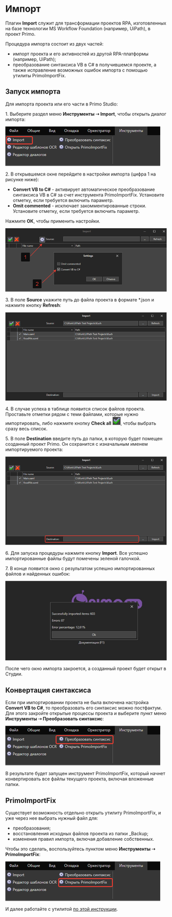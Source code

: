 # Импорт

Плагин **Import** служит для трансформации проектов RPA, изготовленных на базе технологии MS Workflow Foundation (например, UiPath), в проект Primo. 

Процедура импорта состоит из двух частей: 
* импорт проекта и его активностей из другой RPA-платформы (например, UiPath);
* преобразование синтаксиса VB в C# в получившемся проекте, а также исправление возможных ошибок импорта с помощью утилиты PrimoImportFix.

## Запуск импорта

Для импорта проекта или его части в Primo Studio: 

1\. Выберите раздел меню **Инструменты ➝ Import**, чтобы открыть диалог импорта: 

![](<../../.gitbook/assets/tools-import.png>)

2\. В открывшемся окне перейдите в настройки импорта (цифра 1 на рисунке ниже): 
   * **Convert VB to C#** - активирует автоматическое преобразование синтаксиса VB в C# за счет инструмента PrimoImportFix. Установите отметку, если требуется включить параметр.
   * **Omit commented** - исключает закомментированные строки. Установите отметку, если требуется включить параметр.

Нажмите **ОК**, чтобы применить настройки.

![](<../../.gitbook/assets/импорт, настройки.png>) 

3\. В поле **Source** укажите путь до файла проекта в формате \*.json и нажмите кнопку **Refresh**:

![](<../../.gitbook/assets/image (347).png>)

4\. В случае успеха в таблице появится список файлов проекта. Проставьте отметки рядом с теми файлами, которые нужно импортировать, либо нажмите кнопку **Check all** ![](<../../.gitbook/assets/import-check-all.png>), чтобы выбрать сразу весь список. 

5\. В поле **Destination** введите путь до папки, в которую будет помещен созданный проект Primo. Он сохранится с изначальным именем импортируемого проекта:

![](<../../.gitbook/assets/import-destination.png>)

6\. Для запуска процедуры нажмите кнопку **Import**. Все успешно импортированные файлы будут помечены зеленой галочкой. 

7\. В конце появится окно с результатом успешно импортированных файлов и найденных ошибок:

![](<../../.gitbook/assets/диалог-импорт.png>)

После чего окно импорта закроется, а созданный проект будет открыт в Студии.


## Конвертация синтаксиса

Если при импортировании проекта не была включена настройка **Convert VB to C#**, то преобразовать его синтаксис можно постфактум. Для этого закройте открытые процессы проекта и выберите пункт меню **Инструменты ➝ Преобразовать синтаксис**:

![](<../../.gitbook/assets/tools-convert.png>)

В результате будет запущен инструмент PrimoImportFix, который начнет конвертировать все файлы текущего проекта, включая вложенные папки.

## PrimoImportFix

Существует возможность отдельно открыть утилиту PrimoImportFix, и уже через нее выбрать нужный файл для:
* преобразования;
* восстановления исходных файлов проекта из папки \_Backup;
* изменения правил импорта, включая добавление собственных. 

Чтобы это сделать, воспользуйтесь пунктом меню **Инструменты ➝ PrimoImportFix**:

![](<../../.gitbook/assets/tools-open-fix.png>)

И далее работайте с утилитой [по этой инструкции](https://docs.primo-rpa.ru/primo-rpa/primo-studio/tools/importfix). 

